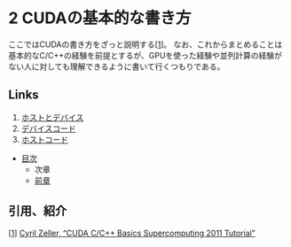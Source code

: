 # 2 CUDAの基本的な書き方
ここではCUDAの書き方をざっと説明する[[1]]。
なお、これからまとめることは基本的なC/C++の経験を前提とするが、GPUを使った経験や並列計算の経験がない人に対しても理解できるように書いて行くつもりである。

## Links
1. [ホストとデバイス](./2.1.md)
1. [デバイスコード](./2.2.md)
1. [ホストコード](./2.3.md)

* [目次](./index.md)
    * 次章
    * [前章](./1.0.md)

## 引用、紹介
[[1]] [Cyril Zeller, “CUDA C/C++ Basics Supercomputing 2011 Tutorial”][1]

[1]: https://docplayer.net/23922327-Cuda-c-c-basics-supercomputing-2011-tutorial-cyril-zeller-nvidia-corporation.html